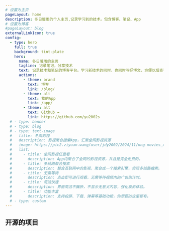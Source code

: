 ```yaml
---
# 设置为主页
pageLayout: home
description: 冬日暖雨的个人主页,记录学习到的技术。包含博客、笔记、App
# 设置为博客
#pageLayout: blog
externalLinkIcon: true
config:
  - type: hero
    full: true
    background: tint-plate
    hero:
      name: 冬日暖雨的主页
      tagline: 记录笔记，分享技术
      text: 记录技术和笔记的博客平台。学习新技术的同时，也同时写好博文，方便以后查看。
      actions:
        - theme: brand
          text: 博客
          link: /blog/
        - theme: alt
          text: 我的App
          link: /app/
        - theme: alt
          text: Github →
          link: https://github.com/yu2002s
  # - type: banner
  # - type: blog
  # - type: text-image
  #   title: 冬雨影视
  #   description: 影视聚合搜索App，汇聚全网影视资源
  #   image: https://pic2.ziyuan.wang/user/jdy2002/2024/11/nng-movies_49acb5fbdce40.png
  #   list:
  #     - title: 全网影视任意看
  #       description: App内聚合了全网的影视资源，并且是完全免费的。
  #     - title: 多线路聚合搜索
  #       description: 整合互联网中的影视，聚合成一个搜索引擎，实现多线路搜索。
  #     - title: 无需等待
  #       description: 点击即可进行观看，无需等待视频内的广告倒计时。
  #     - title: 简洁快速
  #       description: 界面简洁不臃肿，不显示无意义内容，强化观影体验。
  #     - title: 功能丰富
  #       description: 支持投屏、下载、弹幕等基础功能，你想要的这里都有。
  # - type: custom
---
```


## 开源的项目

<CardGrid>
  <RepoCard repo="yu2002s/SplitLanzou" />
  <RepoCard repo="yu2002s/Movies-app" />
  <RepoCard repo="yu2002s/movies-admin" />
</CardGrid>
